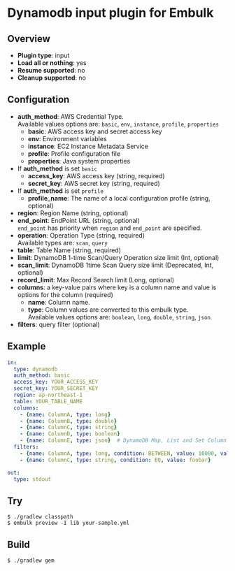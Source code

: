 # Dynamodb input plugin for Embulk

## Overview

* **Plugin type**: input
* **Load all or nothing**: yes
* **Resume supported**: no
* **Cleanup supported**: no


## Configuration
- **auth_method**: AWS Credential Type.  
Available values options are: `basic`, `env`, `instance`, `profile`, `properties`
  - **basic**: AWS access key and secret access key
  - **env**: Environment variables
  - **instance**: EC2 Instance Metadata Service
  - **profile**: Profile configuration file
  - **properties**: Java system properties
- If **auth_method** is set `basic`
  - **access_key**: AWS access key (string, required)
  - **secret_key**: AWS secret key (string, required)
- If **auth_method** is set `profile`
  - **profile_name**: The name of a local configuration profile (string, optional)
- **region**: Region Name (string, optional)
- **end_point**: EndPoint URL (string, optional)  
`end_point` has priority when `region` and `end_point` are specified.
- **operation**: Operation Type (string, required)  
Available types are: `scan`, `query`
- **table**: Table Name (string, required)
- **limit**: DynamoDB 1-time Scan/Query Operation size limit (Int, optional)
- **scan_limit**: DynamoDB 1time Scan Query size limit (Deprecated, Int, optional)
- **record_limit**: Max Record Search limit (Long, optional)
- **columns**: a key-value pairs where key is a column name and value is options for the column (required)
  - **name**: Column name.
  - **type**: Column values are converted to this embulk type.  
  Available values options are: `boolean`, `long`, `double`, `string`, `json`
- **filters**: query filter (optional)

## Example

```yaml
in:
  type: dynamodb
  auth_method: basic
  access_key: YOUR_ACCESS_KEY
  secret_key: YOUR_SECRET_KEY
  region: ap-northeast-1
  table: YOUR_TABLE_NAME
  columns:
    - {name: ColumnA, type: long}
    - {name: ColumnB, type: double}
    - {name: ColumnC, type: string}
    - {name: ColumnD, type: boolean}
    - {name: ColumnE, type: json}  # DynamoDB Map, List and Set Column Type are json.
  filters:
    - {name: ColumnA, type: long, condition: BETWEEN, value: 10000, value2: 20000}
    - {name: ColumnC, type: string, condition: EQ, value: foobar}

out:
  type: stdout
```

## Try

```
$ ./gradlew classpath
$ embulk preview -I lib your-sample.yml
```

## Build

```
$ ./gradlew gem
```
